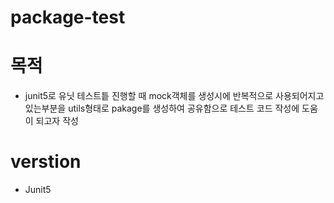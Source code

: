 # package-test

# 목적
- junit5로 유닛 테스트틑 진행할 때 mock객체를 생성시에 반복적으로 사용되어지고 있는부분을 utils형태로 pakage를 생성하여 공유함으로
  테스트 코드 작성에 도움이 되고자 작성
  
# verstion
- Junit5

